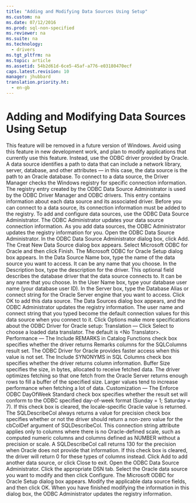 ```yaml
---
title: "Adding and Modifying Data Sources Using Setup"
ms.custom: na
ms.date: 07/12/2016
ms.prod: sql-non-specified
ms.reviewer: na
ms.suite: na
ms.technology: 
  - drivers
ms.tgt_pltfrm: na
ms.topic: article
ms.assetid: 54b2d61d-6ce5-45af-a776-e03180470ecf
caps.latest.revision: 10
manager: jhubbard
translation.priority.ht: 
  - en-gb
---
```

# Adding and Modifying Data Sources Using Setup
<?xml version="1.0" encoding="utf-8"?>
<developerConceptualDocument xmlns="http://ddue.schemas.microsoft.com/authoring/2003/5" xmlns:xlink="http://www.w3.org/1999/xlink" xmlns:xsi="http://www.w3.org/2001/XMLSchema-instance" xsi:schemaLocation="http://ddue.schemas.microsoft.com/authoring/2003/5 http://dduestorage.blob.core.windows.net/ddueschema/developer.xsd">
  <introduction>
    <alert class="important">
      <para>This feature will be removed in a future version of Windows. Avoid using this feature in new development work, and plan to modify applications that currently use this feature. Instead, use the ODBC driver provided by Oracle.</para>
    </alert>
    <para>A data source identifies a path to data that can include a network library, server, database, and other attributes — in this case, the data source is the path to an Oracle database. To connect to a data source, the Driver Manager checks the Windows registry for specific connection information.</para>
    <para>The registry entry created by the ODBC Data Source Administrator is used by the ODBC Driver Manager and ODBC drivers. This entry contains information about each data source and its associated driver. Before you can connect to a data source, its connection information must be added to the registry.</para>
    <para>To add and configure data sources, use the <legacyLink xlink:href="a2f66b4c-a4ac-401b-8e95-d8f96332e0b5">ODBC Data Source Administrator</legacyLink>. The ODBC Administrator updates your data source connection information. As you add data sources, the ODBC Administrator updates the registry information for you.</para>
    <procedure>
      <title>To add a data source for Windows</title>
      <steps class="ordered">
        <step>
          <content>
            <para>Open the ODBC Data Source Administrator.</para>
          </content>
        </step>
        <step>
          <content>
            <para>In the ODBC Data Source Administrator dialog box, click Add. The Creat New Data Source dialog box appears.</para>
          </content>
        </step>
        <step>
          <content>
            <para>Select Microsoft ODBC for Oracle and then click Finish. The Microsoft ODBC for Oracle Setup dialog box appears.</para>
          </content>
        </step>
        <step>
          <content>
            <para>In the Data Source Name box, type the name of the data source you want to access. It can be any name that you choose.</para>
          </content>
        </step>
        <step>
          <content>
            <para>In the Description box, type the description for the driver. This optional field describes the database driver that the data source connects to. It can be any name that you choose.</para>
          </content>
        </step>
        <step>
          <content>
            <para>In the User Name box, type your database user name (your database user ID).</para>
          </content>
        </step>
        <step>
          <content>
            <para>In the Server box, type the Database Alias or connect string for the Oracle Server engine that you want to access.</para>
          </content>
        </step>
        <step>
          <content>
            <para>Click OK to add this data source. </para>
          </content>
        </step>
      </steps>
      <conclusion>
        <content>
          <alert class="note">
            <para>The Data Sources dialog box appears, and the ODBC Administrator updates the registry information. The user name and connect string that you typed become the default connection values for this data source when you connect to it.</para>
          </alert>
          <list class="ordered">
            <listItem>
              <para>Click Options make more specifications about the ODBC Driver for Oracle setup: </para>
              <list class="bullet">
                <listItem>
                  <para>
                    <legacyBold>Translation</legacyBold> — Click Select to choose a loaded data translator. The default is &lt;No Translator&gt;.</para>
                </listItem>
                <listItem>
                  <para>
                    <legacyBold>Performance</legacyBold> — The Include REMARKS in Catalog Functions check box specifies whether the driver returns Remarks columns for the <legacyLink xlink:href="98cced6f-41b8-43c1-a3cd-f4ea1615c0af">SQLColumns</legacyLink> result set. The ODBC Driver for Oracle provides faster access when this value is not set.  </para>
                  <para>The Include SYNONYMS in SQL Columns check box specifies whether the driver returns column information. <legacyBold>Buffer Size</legacyBold> specifies the size, in bytes, allocated to receive fetched data. The driver optimizes fetching so that one fetch from the Oracle Server returns enough rows to fill a buffer of the specified size. Larger values tend to increase performance when fetching a lot of data. </para>
                </listItem>
                <listItem>
                  <para>
                    <legacyBold>Customization</legacyBold> — The Enforce ODBC DayOfWeek Standard check box specifies whether the result set will conform to the ODBC specified day-of-week format (Sunday = 1; Saturday = 7). If this check box is cleared, the locale-specific Oracle value is returned. </para>
                  <para>The SQLDescribeCol<legacyBold> always returns a value for precision</legacyBold> check box specifies whether or not the driver should return a non-zero value for the <legacyItalic>cbColDef</legacyItalic> argument of <legacyBold>SQLDescribeCol</legacyBold>. This connection string attribute applies only to columns where there is no Oracle-defined scale, such as computed numeric columns and columns defined as NUMBER without a precision or scale. A <legacyBold>SQLDescribeCol</legacyBold> call returns 130 for the precision when Oracle does not provide that information. If this check box is cleared, the driver will return 0 for these types of columns instead. </para>
                </listItem>
              </list>
            </listItem>
            <listItem>
              <para>Click Add to add another data source, or click Close to exit.</para>
            </listItem>
          </list>
        </content>
      </conclusion>
    </procedure>
    <procedure>
      <title>To modify a data source for Windows</title>
      <steps class="ordered">
        <step>
          <content>
            <para>Open the ODBC Data Source Administrator. Click the appropriate DSN tab.</para>
          </content>
        </step>
        <step>
          <content>
            <para>Select the Oracle data source you want to modify and then click Configure. The Microsoft ODBC for Oracle Setup dialog box appears.</para>
          </content>
        </step>
        <step>
          <content>
            <para>Modify the applicable data source fields, and then click OK.</para>
          </content>
        </step>
      </steps>
      <conclusion>
        <content>
          <para>When you have finished modifying the information in this dialog box, the ODBC Administrator updates the registry information.</para>
        </content>
      </conclusion>
    </procedure>
  </introduction>
  <relatedTopics />
</developerConceptualDocument>